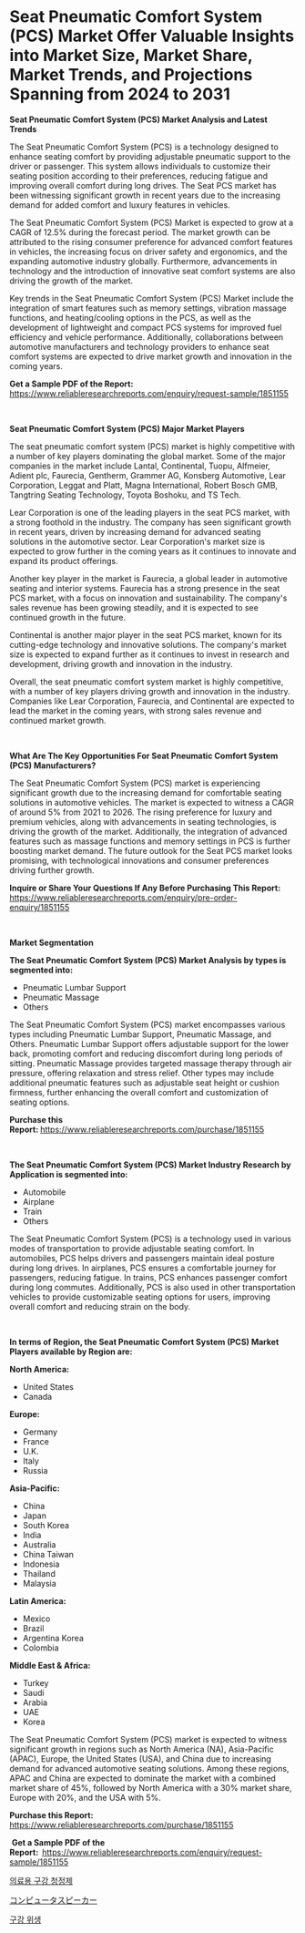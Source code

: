 <p><h1>Seat Pneumatic Comfort System (PCS) Market Offer Valuable Insights into Market Size, Market Share, Market Trends, and Projections Spanning from 2024 to 2031</h1></p><p><strong>Seat Pneumatic Comfort System (PCS) Market Analysis and Latest Trends</strong></p>
<p><p>The Seat Pneumatic Comfort System (PCS) is a technology designed to enhance seating comfort by providing adjustable pneumatic support to the driver or passenger. This system allows individuals to customize their seating position according to their preferences, reducing fatigue and improving overall comfort during long drives. The Seat PCS market has been witnessing significant growth in recent years due to the increasing demand for added comfort and luxury features in vehicles.</p><p>The Seat Pneumatic Comfort System (PCS) Market is expected to grow at a CAGR of 12.5% during the forecast period. The market growth can be attributed to the rising consumer preference for advanced comfort features in vehicles, the increasing focus on driver safety and ergonomics, and the expanding automotive industry globally. Furthermore, advancements in technology and the introduction of innovative seat comfort systems are also driving the growth of the market.</p><p>Key trends in the Seat Pneumatic Comfort System (PCS) Market include the integration of smart features such as memory settings, vibration massage functions, and heating/cooling options in the PCS, as well as the development of lightweight and compact PCS systems for improved fuel efficiency and vehicle performance. Additionally, collaborations between automotive manufacturers and technology providers to enhance seat comfort systems are expected to drive market growth and innovation in the coming years.</p></p>
<p><strong>Get a Sample PDF of the Report:&nbsp;</strong> <a href="https://www.reliableresearchreports.com/enquiry/request-sample/1851155">https://www.reliableresearchreports.com/enquiry/request-sample/1851155</a></p>
<p>&nbsp;</p>
<p><strong>Seat Pneumatic Comfort System (PCS) Major Market Players</strong></p>
<p><p>The seat pneumatic comfort system (PCS) market is highly competitive with a number of key players dominating the global market. Some of the major companies in the market include Lantal, Continental, Tuopu, Alfmeier, Adient plc, Faurecia, Gentherm, Grammer AG, Konsberg Automotive, Lear Corporation, Leggat and Platt, Magna International, Robert Bosch GMB, Tangtring Seating Technology, Toyota Boshoku, and TS Tech.</p><p>Lear Corporation is one of the leading players in the seat PCS market, with a strong foothold in the industry. The company has seen significant growth in recent years, driven by increasing demand for advanced seating solutions in the automotive sector. Lear Corporation's market size is expected to grow further in the coming years as it continues to innovate and expand its product offerings.</p><p>Another key player in the market is Faurecia, a global leader in automotive seating and interior systems. Faurecia has a strong presence in the seat PCS market, with a focus on innovation and sustainability. The company's sales revenue has been growing steadily, and it is expected to see continued growth in the future.</p><p>Continental is another major player in the seat PCS market, known for its cutting-edge technology and innovative solutions. The company's market size is expected to expand further as it continues to invest in research and development, driving growth and innovation in the industry.</p><p>Overall, the seat pneumatic comfort system market is highly competitive, with a number of key players driving growth and innovation in the industry. Companies like Lear Corporation, Faurecia, and Continental are expected to lead the market in the coming years, with strong sales revenue and continued market growth.</p></p>
<p>&nbsp;</p>
<p><strong>What Are The Key Opportunities For Seat Pneumatic Comfort System (PCS) Manufacturers?</strong></p>
<p><p>The Seat Pneumatic Comfort System (PCS) market is experiencing significant growth due to the increasing demand for comfortable seating solutions in automotive vehicles. The market is expected to witness a CAGR of around 5% from 2021 to 2026. The rising preference for luxury and premium vehicles, along with advancements in seating technologies, is driving the growth of the market. Additionally, the integration of advanced features such as massage functions and memory settings in PCS is further boosting market demand. The future outlook for the Seat PCS market looks promising, with technological innovations and consumer preferences driving further growth.</p></p>
<p><strong>Inquire or Share Your Questions If Any Before Purchasing This Report:</strong> <a href="https://www.reliableresearchreports.com/enquiry/pre-order-enquiry/1851155">https://www.reliableresearchreports.com/enquiry/pre-order-enquiry/1851155</a></p>
<p>&nbsp;</p>
<p><strong>Market Segmentation</strong></p>
<p><strong>The Seat Pneumatic Comfort System (PCS) Market Analysis by types is segmented into:</strong></p>
<p><ul><li>Pneumatic Lumbar Support</li><li>Pneumatic Massage</li><li>Others</li></ul></p>
<p><p>The Seat Pneumatic Comfort System (PCS) market encompasses various types including Pneumatic Lumbar Support, Pneumatic Massage, and Others. Pneumatic Lumbar Support offers adjustable support for the lower back, promoting comfort and reducing discomfort during long periods of sitting. Pneumatic Massage provides targeted massage therapy through air pressure, offering relaxation and stress relief. Other types may include additional pneumatic features such as adjustable seat height or cushion firmness, further enhancing the overall comfort and customization of seating options.</p></p>
<p><strong>Purchase this Report:&nbsp;</strong><a href="https://www.reliableresearchreports.com/purchase/1851155">https://www.reliableresearchreports.com/purchase/1851155</a></p>
<p>&nbsp;</p>
<p><strong>The Seat Pneumatic Comfort System (PCS) Market Industry Research by Application is segmented into:</strong></p>
<p><ul><li>Automobile</li><li>Airplane</li><li>Train</li><li>Others</li></ul></p>
<p><p>The Seat Pneumatic Comfort System (PCS) is a technology used in various modes of transportation to provide adjustable seating comfort. In automobiles, PCS helps drivers and passengers maintain ideal posture during long drives. In airplanes, PCS ensures a comfortable journey for passengers, reducing fatigue. In trains, PCS enhances passenger comfort during long commutes. Additionally, PCS is also used in other transportation vehicles to provide customizable seating options for users, improving overall comfort and reducing strain on the body.</p></p>
<p>&nbsp;</p>
<p><strong>In terms of Region, the Seat Pneumatic Comfort System (PCS) Market Players available by Region are:</strong></p>
<p>
    <p> <strong> North America: </strong>
        <ul>
            <li>United States</li>
            <li>Canada</li>
        </ul>
        </p> 
    <p> <strong> Europe: </strong>
        <ul>
            <li>Germany</li>
            <li>France</li>
            <li>U.K.</li>
            <li>Italy</li>
            <li>Russia</li>
        </ul>
        </p> 
    <p> <strong> Asia-Pacific: </strong>
        <ul>
            <li>China</li>
            <li>Japan</li>
            <li>South Korea</li>
            <li>India</li>
            <li>Australia</li>
            <li>China Taiwan</li>
            <li>Indonesia</li>
            <li>Thailand</li>
            <li>Malaysia</li>
        </ul>
        </p> 
    <p> <strong> Latin America: </strong>
        <ul>
            <li>Mexico</li>
            <li>Brazil</li>
            <li>Argentina Korea</li>
            <li>Colombia</li>
        </ul>
        </p> 
    <p> <strong> Middle East & Africa: </strong>
        <ul>
            <li>Turkey</li>
            <li>Saudi</li>
            <li>Arabia</li>
            <li>UAE</li>
            <li>Korea</li>
        </ul>
    </p>
    </p>
<p><p>The Seat Pneumatic Comfort System (PCS) market is expected to witness significant growth in regions such as North America (NA), Asia-Pacific (APAC), Europe, the United States (USA), and China due to increasing demand for advanced automotive seating solutions. Among these regions, APAC and China are expected to dominate the market with a combined market share of 45%, followed by North America with a 30% market share, Europe with 20%, and the USA with 5%.</p></p>
<p><strong>Purchase this Report: </strong><a href="https://www.reliableresearchreports.com/purchase/1851155">https://www.reliableresearchreports.com/purchase/1851155</a></p>
<p>&nbsp;<strong>Get a Sample PDF of the Report:&nbsp;&nbsp;</strong><a href="https://www.reliableresearchreports.com/enquiry/request-sample/1851155">https://www.reliableresearchreports.com/enquiry/request-sample/1851155</a></p>
<p><strong></strong></p>
<p><p><a href="https://medium.com/@lfonhkp36091444/%EC%9D%98%EB%A3%8C%EC%9A%A9-%EC%9E%85%EB%83%84%EC%83%88-%EC%A0%9C%EA%B1%B0%EC%A0%9C-%EC%8B%9C%EC%9E%A5-%EB%B6%84%EC%84%9D-%EA%B7%B8-%EC%97%B0%ED%8F%89%EA%B7%A0-%EC%84%B1%EC%9E%A5%EC%9C%A8-%EC%8B%9C%EC%9E%A5-%EC%84%B8%EB%B6%84%ED%99%94-%EB%B0%8F-%EA%B8%80%EB%A1%9C%EB%B2%8C-%EC%82%B0%EC%97%85-%EA%B0%9C%EC%9A%94-d406167294d8">의료용 구강 청정제</a></p><p><a href="https://medium.com/@keeganbarrows2023/%E3%82%B3%E3%83%B3%E3%83%94%E3%83%A5%E3%83%BC%E3%82%BF%E3%83%BC%E3%82%B9%E3%83%94%E3%83%BC%E3%82%AB%E3%83%BC%E5%B8%82%E5%A0%B4-%E5%B8%82%E5%A0%B4cagr-%E5%B8%82%E5%A0%B4%E3%83%88%E3%83%AC%E3%83%B3%E3%83%89-%E6%88%90%E9%95%B7%E6%88%A6%E7%95%A5%E3%81%B8%E3%81%AE%E6%B4%9E%E5%AF%9F-cd364e67a97d">コンピュータスピーカー</a></p><p><a href="https://medium.com/@lfonhkp36091444/%EA%B5%AC%EA%B0%95-%EC%9C%84%EC%83%9D-%EC%8B%9C%EC%9E%A5-%EC%A0%84%EB%A7%9D-%EC%82%B0%EC%97%85-%EA%B0%9C%EC%9A%94-%EB%B0%8F-%EC%98%88%EC%B8%A1-2024%EB%85%84%EB%B6%80%ED%84%B0-2031%EB%85%84%EA%B9%8C%EC%A7%80-4af0b376be33">구강 위생</a></p></p>